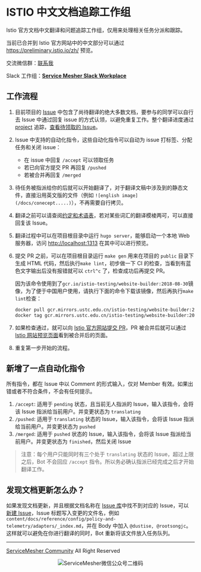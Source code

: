 # ISTIO 中文文档追踪工作组

Istio 官方文档中文翻译和问题追踪工作组，仅用来处理相关任务分派和跟踪。

当前已合并到 Istio 官方网站中的中文部分可以通过 https://preliminary.istio.io/zh/ 预览。

交流微信群：[联系我](http://www.servicemesher.com/contact)

Slack 工作组：[**Service Mesher Slack Workplace**](https://join.slack.com/t/servicemesher/shared_invite/enQtNDE2OTkwMjkxNzEzLTQwOTcxNTAxMmMxMDU4OTliYTJmYjY5NjY2YzJlNWE3N2FkZjFjM2UzNDU0ZGVlZTliODBhZGUxNjI0ZmNjZmI)

## 工作流程

1. 目前项目的 [Issue](https://github.com/servicemesher/istio-official-translation/issues) 中包含了尚待翻译的绝大多数文档，要参与的同学可以自行去 Issue 中通过回复 issue 的方式认领，以避免重复工作。整个翻译进度通过 [project](https://github.com/servicemesher/istio-official-translation/projects/2) 追踪，[查看待领取的 Issue](https://github.com/servicemesher/istio-official-translation/issues?q=is%3Aissue+is%3Aopen+label%3Apending)。

2. Issue 中支持的自动化指令，这些自动化指令可以自动为 issue 打标签、分配任务和关闭 issue：

   - 在 issue 中回复 `/accept` 可以领取任务
   - 若已向官方提交 PR 再回复 `/pushed`
   - 若被合并再回复 `/merged`

3. 待任务被指派给你的后就可以开始翻译了，对于翻译文稿中涉及到的静态文件，直接沿用英文版的文件（例如 `![english image](/docs/conecept.....)`），不再需要自行拷贝。

4. 翻译之前可以请查阅[约定和术语表](https://github.com/servicemesher/istio-official-translation/issues/77)，若对某些词汇的翻译模棱两可，可以直接回复该 Issue。

5. 翻译过程中可以在项目根目录中运行 `hugo server`，能够启动一个本地 Web 服务器，访问 <http://localhost:1313> 在其中可以进行预览。

6. 提交 PR 之前，可以在项目根目录运行 `make gen` 用来在项目的 `public` 目录下生成 HTML 代码，然后执行`make lint`，初步做一下 CI 的检查，当看到有蓝色文字输出后没有报错就可以 `ctrl^c` 了，检查成功后再提交 PR。

   因为该命令使用到了`gcr.io/istio-testing/website-builder:2018-08-30`镜像，为了便于中国用户使用，请执行下面的命令下载该镜像，然后再执行`make lint`检查：

   ```bash
   docker pull gcr.mirrors.ustc.edu.cn/istio-testing/website-builder:2018-10-05
   docker tag gcr.mirrors.ustc.edu.cn/istio-testing/website-builder:2018-10-05 gcr.io/istio-testing/website-builder:2018-09-15
   ```

7. 如果检查通过，就可以向 [Istio 官方网站提交 PR](https://github.com/istio/istio.github.io/pulls)，PR 被合并后就可以通过 [Istio 网站预览页面](https://preliminary.istio.io/zh/)看到被合并后的页面。

8. 重复第一步开始的流程。

## 新增了一点自动化指令

所有指令，都在 Issue 中以 Comment 的形式输入，仅对 Member 有效。如果出错或者不符合条件，不会有任何提示。

1. `/accept`: 适用于 `pending` 状态，且当前无人指派的 Issue，输入该指令，会将该 Issue 指派给当前用户。并变更状态为 `translating`
1. `/pushed`: 适用于 `translating` 状态的 Issue，输入该指令，会将该 Issue 指派给当前用户。并变更状态为 `pushed`
1. `/merged`: 适用于 `pushed` 状态的 Issue，输入该指令，会将该 Issue 指派给当前用户。并变更状态为 `finished`，然后关闭 Issue

> 注意：每个用户只能同时有三个处于 `translating` 状态的 Issue，超过上限之后，Bot 不会回应 `/accept` 指令。所以务必确认指派已经完成之后才开始翻译工作。

## 发现文档更新怎么办？
如果发现文档更新，并且根据文档名称在 [Issue 库](https://github.com/servicemesher/istio-official-translation/issues)中找不到对应的 Issue，可以
[新建 Issue](https://github.com/servicemesher/istio-official-translation/issues/new)，Issue 标题写入变更的文件名，例如 `content/docs/reference/config/policy-and-telemetry/adapters/_index.md`，并在 Body 中加入 `@dustise, @rootsongjc`。这样就可以避免在你进行翻译的同时，Bot 重新将该文件放入任务队列。

---

[ServiceMesher Community](http://www.servicemesher.com) All Right Reserved

<p align="center">
  <img src="https://ws1.sinaimg.cn/large/00704eQkgy1fshv989hhqj309k09k0t6.jpg" alt="ServiceMesher微信公众号二维码"/>
</p>
